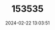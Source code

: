 ---
title: "153535"
category: "Cymodocea nodosa"
draft: false
date: 2024-02-22 13:03:51
languages:
  Catalan; Valencian: ["Algueró", "Nimfa de les aigües marines"]
  Maltese: ["Alka Rqiqa"]
  Spanish; Castilian: ["Seba"]
  English: ["Slender Seagrass"]
---